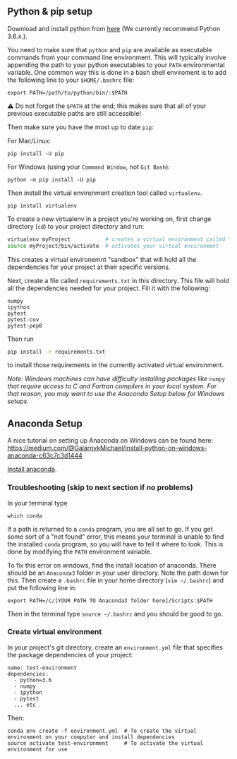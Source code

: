 ## Python & pip setup

Download and install python from [here](https://www.python.org/downloads/) (We currently recommend Python 3.6.x.). 

You need to make sure that `python` and `pip` are available as executable
commands from your command line environment.  This will typically involve
appending the path to your python executables to your `PATH` environmental
variable.  One common way this is done in a bash shell enviroment is to add the
following line to your `$HOME/.bashrc` file:
```
export PATH=/path/to/python/bin/:$PATH
```
:warning: Do not forget the `$PATH` at the end; this makes sure that all of
your previous executable paths are still accessible!

Then make sure you have the most up to date `pip`:

For Mac/Linux:
```
pip install -U pip
```
For Windows (using your `Command Window`, not `Git Bash`):
```
python -m pip install -U pip
```
Then install the virtual environment creation tool called `virtualenv`.
```
pip install virtualenv
```

To create a new virtualenv in a project you're working on, first change
directory (`cd`) to your project directory and run:
```sh
virtualenv myProject           # creates a virtual environment called "myProject" in your current directory
source myProject/bin/activate  # activates your virtual environment
```
This creates a virtual environemnt "sandbox" that will hold all the
dependencies for your project at their specific versions.

Next, create a file called `requirements.txt` in this directory. This file will
hold all the dependencies needed for your project. Fill it with the following: 
```
numpy
ipython
pytest
pytest-cov
pytest-pep8
```

Then run
```sh
pip install -r requirements.txt
```
to install those requirements in the currently activated virtual environment.

*Note: Windows machines can have difficulty installing packages like* `numpy`
*that require access to C and Fortran compilers in your local system.  For that
reason, you may want to use the Anaconda Setup below for Windows setups.*


## Anaconda Setup

A nice tutorial on setting up Anaconda on Windows can be found here:
https://medium.com/@GalarnykMichael/install-python-on-windows-anaconda-c63c7c3d1444

[Install anaconda](https://docs.continuum.io/anaconda/install/). 

### Troubleshooting (skip to next section if no problems)
In your terminal type

```
which conda
```

If a path is returned to a `conda` program, you are all set to go. If you get
some sort of a "not found" error, this means your terminal is unable to find
the installed `conda` program, so you will have to tell it where to look. This
is done by modifying the `PATH` environment variable. 

To fix this error on windows, find the install location of anaconda. There
should be an `Anaconda3` folder in your user directory. Note the path down for
this. Then create a `.bashrc` file in your home directory (`vim ~/.bashrc`) and
put the following line in:
```
export PATH=/c/[YOUR PATH TO Anaconda3 folder here]/Scripts:$PATH
```
Then in the terminal type `source ~/.bashrc` and you should be good to go.

### Create virtual environment
In your project's git directory, create an `environment.yml` file that
specifies the package dependencies of your project:

```
name: test-environment
dependencies:
  - python=3.6
  - numpy
  - ipython
  - pytest
  ... etc

```
Then:
```
conda env create -f environment.yml  # To create the virtual environment on your computer and install dependencies
source activate test-environment     # To activate the virtual environment for use
```
